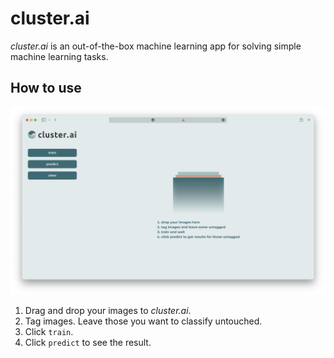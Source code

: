 # cluster.ai

_cluster.ai_ is an out-of-the-box machine learning app for solving simple machine learning tasks.

## How to use

![cluster.ai home](screenshots/home.png)

1. Drag and drop your images to _cluster.ai_.
2. Tag images. Leave those you want to classify untouched.
3. Click `train`.
4. Click `predict` to see the result.
